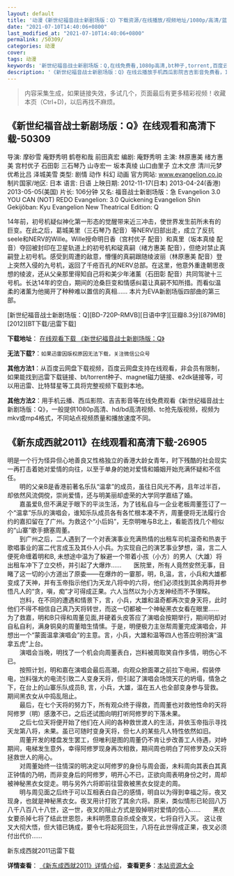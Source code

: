 ```yaml
---
layout: default
title: '动漫《新世纪福音战士新剧场版：Q》下载资源/在线播放/视频地址/1080p/高清/蓝光'
date: "2021-07-10T14:40:06+0800"
last_modified_at: "2021-07-10T14:40:06+0800"
permalink: /50309/
categories: 动漫
cover:
tags: 动漫
keywords: '新世纪福音战士新剧场版：Q,在线免费看,1080p高清,bt种子,torrent,百度云盘,magnet,磁力链,迅雷下载资源'
description: '《新世纪福音战士新剧场版：Q》在线云播放手机西瓜影院吉吉影音免费看，1080p高清bd/hd未删减完整版和tc抢先枪版，mkv/mp4格式，附带bt/torrent种子、magnet/磁力链、百度云盘、网盘资源迅雷下载链接'
---
```


>内容采集生成，如果链接失效，多试几个，页面最后有更多精彩视频！收藏本页（Ctrl+D)，以后再找不麻烦。


## 《新世纪福音战士新剧场版：Q》在线观看和高清下载-50309

导演: 摩砂雪 庵野秀明 鹤卷和哉 前田真宏 编剧: 庵野秀明 主演: 林原惠美 绪方惠美 宫村优子 石田彰 三石琴乃 山寺宏一 坂本真绫 山口由里子 立木文彦 清川元梦 优希比吕 泽城美雪 类型: 剧情 动作 科幻 动画 官方网站: www.evangelion.co.jp 制片国家/地区: 日本 语言: 日语 上映日期: 2012-11-17(日本) 2013-04-24(香港) 2013-05-05(美国) 片长: 106分钟 又名: 福音战士新剧场版：急 Evangelion 3.0 YOU CAN (NOT) REDO Evangelion: 3.0 Quickening Evangelion Shin Gekijôban: Kyu Evangelion New Theatrical Edition: Q

14年前，初号机疑似神化第一形态的觉醒带来近三冲击，使世界发生前所未有的巨变。在此之后，葛城美里（三石琴乃 配音）等NERV旧部出走，成立了反抗seele和NERV的Wille。Wille授命明日香（宫村优子 配音）和真里（坂本真绫 配音）夺回被封印在卫星轨道上的初号机和碇真嗣（绪方惠美 配音），但绝对禁止真嗣登上初号机。感受到周遭的敌意，懵懂的真嗣跟随绫波丽（林原惠美 配音）登上突然入侵的九号机，返回了千疮百孔的NERV总部。在这里，他意外重逢朝思夜想的绫波，还从父亲那里得知自己将和美少年渚薰（石田彰 配音）共同驾驶十三号机。长达14年的空白，期间的沧桑巨变和情感纠葛让真嗣不知所措。而看似温柔的渚薰为他揭开了种种难以置信的真相…… 本片为EVA新剧场版四部曲的第三部。


[新世纪福音战士新剧场版：Q][BD-720P-RMVB][日语中字][豆瓣8.3分][879MB][2012][BT下载/迅雷下载]

**下载地址**： [在线观看下载 《新世纪福音战士新剧场版：Q》](https://www.btdx8.com/torrent/evangelion_3_2012.html) 


**无法下载?**：`如果迅雷因版权原因无法下载，关注微信公众号 `

**其他方法1**：从百度云网盘下载视频，百度云网盘支持在线观看，非会员有限制，如果能找到迅雷下载链接、bt/torrent种子、magnet磁力链接、e2dk链接等，可以用迅雷、比特彗星等工具将完整视频下载到本地。

**其他方法2**：用手机云播、西瓜影院、吉吉影音等在线免费观看《新世纪福音战士新剧场版：Q》，一般提供1080p高清、hd/bd高清视频、tc抢先版视频，视频为mkv或mp4格式，不同站点视频质量和播放速度不同。


## 《新东成西就2011》在线观看和高清下载-26905

明是一个行为怪异但心地善良又性格独立的香港大龄女青年，时下残酷的社会现实一再打击着她对爱情的向往，以至于单身的她对爱情和婚姻开始充满怀疑和不信任。<br />　　明的父亲B是香港前著名乐队“温拿”的成员，虽往日风光不再，且年过半百，却依然风流倜傥，崇尚爱情，还与明美丽却虚荣的大学同学嘉结了婚。<br />　　嘉虽爱B,但不满足于眼下的平淡生活，为了钱私自与一企业老板周董签订了一个&ldquo;温拿”乐队的演唱会，谁知乐队成员各有各忙根本凑不齐，周董便将无法履行合约的嘉扣留在了广州。为救这个&ldquo;小后妈&rdquo;，无奈明唯与B北上，看能否找几个相似的“山寨”歌手搪塞周董。<br />　　到广州之后，二人遇到了一个对表演事业充满热情的出租车司机温奇和热衷于歌唱事业的富二代言成玉及其仆人小兵。为实现自己的演艺事业梦想，温，言二人便死命缠着明和B, 未想途中温为了躲避一个带着小孩（小方）的男人（大雄）将出租车冲下了立交桥，并引起了大爆炸&hellip;…　　医院里，所有人竟然安然无事，目睹了这一切的小方道出了原委&mdash;—在爆炸的一霎那，明，B,温，言，小兵和大雄都变成了天神，并有玉帝指示他们为天龙八将中的六将，他们必须找到其余两将并参悟凡人的&ldquo;贪，嗔，痴&rdquo;才可得成正果。六人当然以为小方发神经而不予理睬。<br />　　岂料，在不同的遭遇和情景下，言，小兵，大雄和温奇都再次变身天将，此时他们不得不相信自己真乃天将转世，而这一切都被一个神秘黑衣女看在眼里……　　为了救嘉，明和B只得和周董见面,并硬着头皮答应了演唱会按期举行，期间明却对自私自利，满身铜臭的周董暗生情愫。于是，明便极力主张帮周董完成演唱会，并想出一个&ldquo;蒙面温拿演唱会&rdquo;的主意。言，小兵，大雄和温等四人也答应明扮演&ldquo;温拿五虎”上台。<br />　　演唱会当晚，明找了一个机会向周董表白，岂料被周取笑自作多情，明伤心不已。<br />　　按照计划，明和嘉在演唱会最后高潮，向观众掀面罩之前拉下电闸，假装停电，岂料强大的电流引致二人变身天将，但引起了演唱会场馆天花的坍塌，情急之下，在台上的山寨乐队成员B, 言，小兵，大雄，温在五人也全部变身参与营救。期间黑衣女从中捣乱阻止。<br />　　最后，在七个天将的努力下，所有观众终于得救，而周董也对救他性命的天将阿修罗（明）感激不已，之后还试图向明打听阿修罗的下落未果。<br />　　之后七位天将便开始了他们在人间的各种救世渡人的生活，并依玉帝指示寻找天龙第八将，未果。虽已可随时变身天将，但七人的某些凡人特性依然如旧。<br />　　周董开发的楼盘发生罢工，但唯利是图的周董仍不肯让步改善工人待遇，对峙期间，电梯发生意外，幸得阿修罗现身再次相救，期间周也明白了阿修罗及众天将拯救世人的用心。<br />　　对周董始终一往情深的明决定以阿修罗的身份与周会面，未料周向其表白其真正钟情的乃明，而非变身后的阿修罗，明开心不已，正欲向周表明身份之时，周却被神秘黑衣女捉走。明与另外六将即前往营救被黑衣女捉走的周。<br />　　明与周见面之后终于可以互相表白自己的感情，明自以为得到幸福之际，夜叉现身，也就是神秘黑衣女。夜叉用计打败了其余六将。原来，类似情形已轮回八万八千八百八十八世，这一世，夜叉的阻止方式是毁掉明对爱情的信心&hellip;…　　黑衣女要杀掉七将了结此世恩怨，未料明愿意自杀成全夜叉，七将自行入灭。 这让夜叉大彻大悟，但大错已铸成，要令七将起死回生，八将在此世得成正果，夜叉必须付出代价&hellip;…


新东成西就2011迅雷下载

**详情查看**： [《新东成西就2011》详情介绍](/movie/26905/)， **查看更多**：[本站资源大全](/movie/t/all/)

